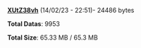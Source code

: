 [**XUtZ38vh**](/data/XUtZ38vh.txt) (14/02/23 - 22:51)- 24486 bytes

**Total Datas**: 9953

**Total Size**: 65.33 MB / 65.3 MB